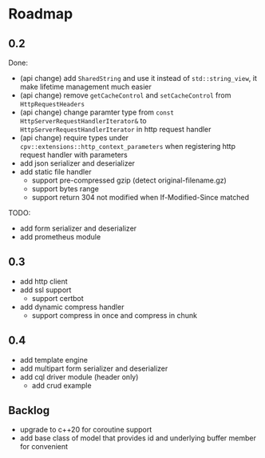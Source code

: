 # Roadmap

## 0.2

Done:

- (api change) add `SharedString` and use it instead of `std::string_view`, it make lifetime management much easier
- (api change) remove `getCacheControl` and `setCacheControl` from `HttpRequestHeaders`
- (api change) change paramter type from `const HttpServerRequestHandlerIterator&` to `HttpServerRequestHandlerIterator` in http request handler
- (api change) require types under `cpv::extensions::http_context_parameters` when registering http request handler with parameters
- add json serializer and deserializer
- add static file handler
	- support pre-compressed gzip (detect original-filename.gz)
	- support bytes range
	- support return 304 not modified when If-Modified-Since matched

TODO:

- add form serializer and deserializer
- add prometheus module

## 0.3

- add http client
- add ssl support
	- support certbot
- add dynamic compress handler
	- support compress in once and compress in chunk

## 0.4

- add template engine
- add multipart form serializer and deserializer
- add cql driver module (header only)
	- add crud example

## Backlog

- upgrade to c++20 for coroutine support
- add base class of model that provides id and underlying buffer member for convenient

